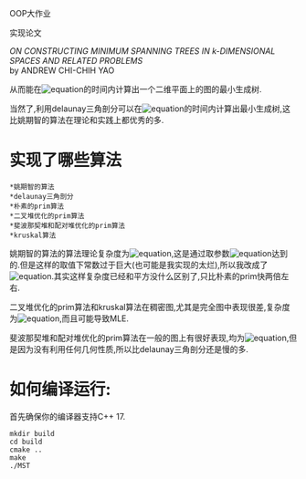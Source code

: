 OOP大作业

实现论文 

*ON CONSTRUCTING MINIMUM SPANNING TREES IN k-DIMENSIONAL SPACES AND RELATED PROBLEMS*      
by ANDREW CHI-CHIH YAO

从而能在![equation](http://www.sciweavers.org/upload/Tex2Img_1526423123/eqn.png)的时间内计算出一个二维平面上的图的最小生成树.

当然了,利用delaunay三角剖分可以在![equation](http://www.sciweavers.org/upload/Tex2Img_1526423205/eqn.png)的时间内计算出最小生成树,这比姚期智的算法在理论和实践上都优秀的多.

# 实现了哪些算法
    *姚期智的算法
    *delaunay三角剖分
    *朴素的prim算法
    *二叉堆优化的prim算法
    *斐波那契堆和配对堆优化的prim算法
    *kruskal算法

姚期智的算法的算法理论复杂度为![equation](http://www.sciweavers.org/upload/Tex2Img_1526423923/eqn.png),这是通过取参数![equation](http://www.sciweavers.org/upload/Tex2Img_1526423974/eqn.png)达到的.但是这样的取值下常数过于巨大(也可能是我实现的太烂),所以我改成了![equation](http://www.sciweavers.org/upload/Tex2Img_1526424059/eqn.png).其实这样复杂度已经和平方没什么区别了,只比朴素的prim快两倍左右.

二叉堆优化的prim算法和kruskal算法在稠密图,尤其是完全图中表现很差,复杂度为![equation](http://www.sciweavers.org/upload/Tex2Img_1526423607/eqn.png),而且可能导致MLE.

斐波那契堆和配对堆优化的prim算法在一般的图上有很好表现,均为![equation](http://www.sciweavers.org/upload/Tex2Img_1526423757/eqn.png),但是因为没有利用任何几何性质,所以比delaunay三角剖分还是慢的多.

# 如何编译运行:

首先确保你的编译器支持C++ 17.

```
mkdir build
cd build
cmake ..
make
./MST
```